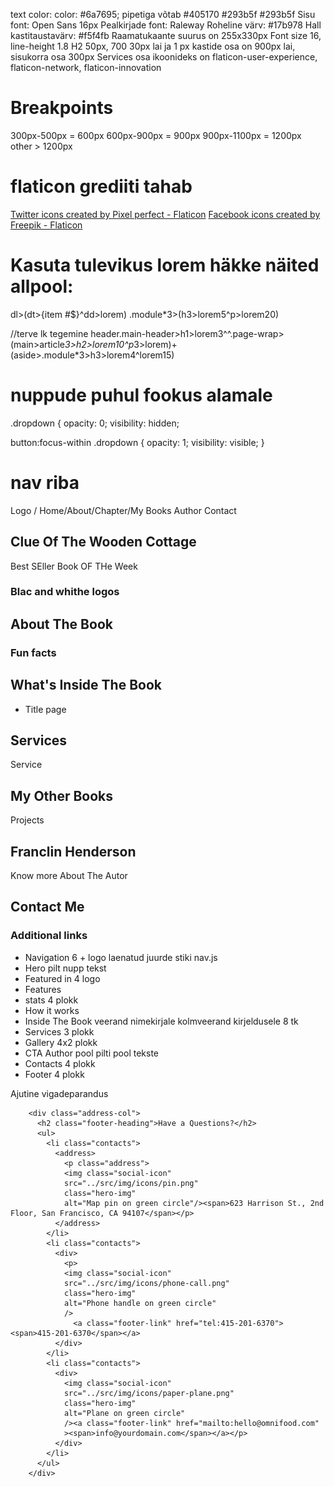 text color: color: #6a7695;
pipetiga võtab #405170
#293b5f #293b5f
Sisu font: Open Sans 16px
Pealkirjade font: Raleway
Roheline värv: #17b978
Hall kastitaustavärv: #f5f4fb
Raamatukaante suurus on 255x330px
Font size 16, line-height 1.8
H2 50px, 700
30px lai ja 1 px
kastide osa on 900px lai, sisukorra osa 300px
Services osa ikoonideks on flaticon-user-experience, flaticon-network, flaticon-innovation

# Breakpoints

300px-500px = 600px
600px-900px = 900px
900px-1100px = 1200px
other > 1200px

# flaticon grediiti tahab

<a href="https://www.flaticon.com/free-icons/twitter" title="twitter icons">Twitter icons created by Pixel perfect - Flaticon</a>
<a href="https://www.flaticon.com/free-icons/facebook" title="facebook icons">Facebook icons created by Freepik - Flaticon</a>

# Kasuta tulevikus lorem häkke näited allpool:

dl>(dt>{item #$}^dd>lorem)
.module\*3>(h3>lorem5^p>lorem20)

//terve lk tegemine
header.main-header>h1>lorem3^^.page-wrap>
(main>article*3>h2>lorem10^p*3>lorem)+
(aside>.module\*3>h3>lorem4^lorem15)

# nuppude puhul fookus alamale

.dropdown {
opacity: 0;
visibility: hidden;

button:focus-within .dropdown {
opacity: 1;
visibility: visible;
}

# nav riba

Logo / Home/About/Chapter/My Books Author Contact

## Clue Of The Wooden Cottage

Best SEller Book OF THe Week

### Blac and whithe logos

## About The Book

### Fun facts

## What's Inside The Book

- Title page

## Services

Service

## My Other Books

Projects

## Franclin Henderson

Know more About The Autor

## Contact Me

### Additional links

- Navigation 6 + logo
  laenatud juurde stiki nav.js
- Hero
  pilt nupp tekst
- Featured in 4 logo
- Features
- stats
  4 plokk
- How it works
- Inside The Book
  veerand nimekirjale kolmveerand kirjeldusele 8 tk
- Services
  3 plokk
- Gallery
  4x2 plokk
- CTA Author
  pool pilti pool tekste
- Contacts
  4 plokk
- Footer
  4 plokk

<!-- ### About The Book -->

Ajutine vigadeparandus

        <div class="address-col">
          <h2 class="footer-heading">Have a Questions?</h2>
          <ul>
            <li class="contacts">
              <address>
                <p class="address">
                <img class="social-icon"
                src="../src/img/icons/pin.png"
                class="hero-img"
                alt="Map pin on green circle"/><span>623 Harrison St., 2nd Floor, San Francisco, CA 94107</span></p>
              </address>
            </li>
            <li class="contacts">
              <div>
                <p>
                <img class="social-icon"
                src="../src/img/icons/phone-call.png"
                class="hero-img"
                alt="Phone handle on green circle"
                />
                  <a class="footer-link" href="tel:415-201-6370"><span>415-201-6370</span></a>
              </div>
            </li>
            <li class="contacts">
              <div>
                <img class="social-icon"
                src="../src/img/icons/paper-plane.png"
                class="hero-img"
                alt="Plane on green circle"
                /><a class="footer-link" href="mailto:hello@omnifood.com"
                ><span>info@yourdomain.com</span></a></p>
              </div>
            </li>
          </ul>
        </div>
